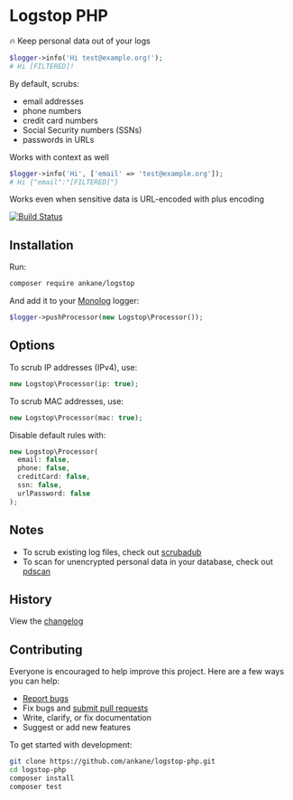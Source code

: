 # Logstop PHP

:fire: Keep personal data out of your logs

```php
$logger->info('Hi test@example.org!');
# Hi [FILTERED]!
```

By default, scrubs:

- email addresses
- phone numbers
- credit card numbers
- Social Security numbers (SSNs)
- passwords in URLs

Works with context as well

```php
$logger->info('Hi', ['email' => 'test@example.org']);
# Hi {"email":"[FILTERED]"}
```

Works even when sensitive data is URL-encoded with plus encoding

[![Build Status](https://github.com/ankane/logstop-php/workflows/build/badge.svg?branch=master)](https://github.com/ankane/logstop-php/actions)

## Installation

Run:

```sh
composer require ankane/logstop
```

And add it to your [Monolog](https://github.com/Seldaek/monolog) logger:

```php
$logger->pushProcessor(new Logstop\Processor());
```

## Options

To scrub IP addresses (IPv4), use:

```php
new Logstop\Processor(ip: true);
```

To scrub MAC addresses, use:

```php
new Logstop\Processor(mac: true);
```

Disable default rules with:

```php
new Logstop\Processor(
  email: false,
  phone: false,
  creditCard: false,
  ssn: false,
  urlPassword: false
);
```

## Notes

- To scrub existing log files, check out [scrubadub](https://github.com/datascopeanalytics/scrubadub)
- To scan for unencrypted personal data in your database, check out [pdscan](https://github.com/ankane/pdscan)

## History

View the [changelog](CHANGELOG.md)

## Contributing

Everyone is encouraged to help improve this project. Here are a few ways you can help:

- [Report bugs](https://github.com/ankane/logstop-php/issues)
- Fix bugs and [submit pull requests](https://github.com/ankane/logstop-php/pulls)
- Write, clarify, or fix documentation
- Suggest or add new features

To get started with development:

```sh
git clone https://github.com/ankane/logstop-php.git
cd logstop-php
composer install
composer test
```
